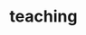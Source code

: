---
layout: page
title: teaching
nav: true
nav_order: 6
dropdown: true
children: 
    - title: courses
      permalink: /teaching/courses/
    - title: supervision
      permalink: /teaching/supervision/
---